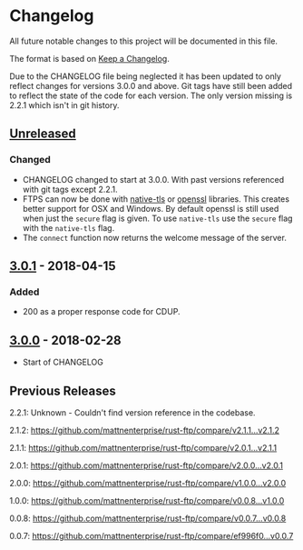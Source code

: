 # Changelog

All future notable changes to this project will be documented in this file.

The format is based on [Keep a Changelog](https://keepachangelog.com/en/1.0.0/).

Due to the CHANGELOG file being neglected it has been updated to only reflect changes for versions 3.0.0 and above.
Git tags have still been added to reflect the state of the code for each version. The only version missing is 2.2.1 which
isn't in git history.

## [Unreleased]
### Changed
- CHANGELOG changed to start at 3.0.0. With past versions referenced with git tags except 2.2.1.
- FTPS can now be done with [native-tls](https://crates.io/crates/native-tls) or [openssl](https://crates.io/crates/openssl) libraries. This creates better support for OSX and Windows. By default openssl is still used when just the `secure` flag is given. To use `native-tls` use the `secure` flag with the `native-tls` flag.
- The `connect` function now returns the welcome message of the server.

## [3.0.1] - 2018-04-15
### Added
- 200 as a proper response code for CDUP.

## [3.0.0] - 2018-02-28

* Start of CHANGELOG

[Unreleased]: https://github.com/mattnenterprise/rust-ftp/compare/v3.0.1...HEAD
[3.0.1]: https://github.com/mattnenterprise/rust-ftp/compare/v3.0.0...v3.0.1
[3.0.0]: https://github.com/mattnenterprise/rust-ftp/compare/v2.1.2...v3.0.0

## Previous Releases
2.2.1: Unknown - Couldn't find version reference in the codebase.

2.1.2: https://github.com/mattnenterprise/rust-ftp/compare/v2.1.1...v2.1.2

2.1.1: https://github.com/mattnenterprise/rust-ftp/compare/v2.0.1...v2.1.1

2.0.1: https://github.com/mattnenterprise/rust-ftp/compare/v2.0.0...v2.0.1

2.0.0: https://github.com/mattnenterprise/rust-ftp/compare/v1.0.0...v2.0.0

1.0.0: https://github.com/mattnenterprise/rust-ftp/compare/v0.0.8...v1.0.0

0.0.8: https://github.com/mattnenterprise/rust-ftp/compare/v0.0.7...v0.0.8

0.0.7: https://github.com/mattnenterprise/rust-ftp/compare/ef996f0...v0.0.7
